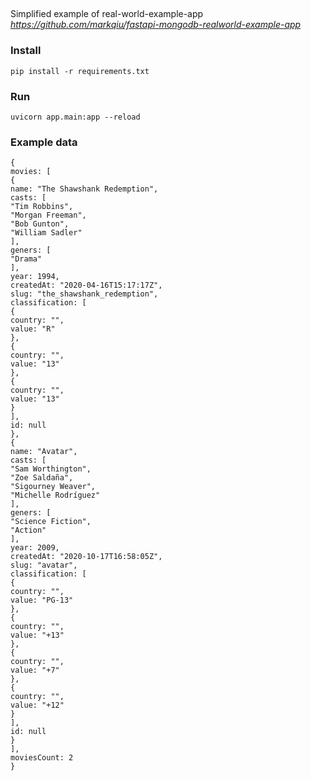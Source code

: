 ##

Simplified example of real-world-example-app *https://github.com/markqiu/fastapi-mongodb-realworld-example-app*

### Install
```
pip install -r requirements.txt
```

### Run

```
uvicorn app.main:app --reload
```

### Example data
```
{
movies: [
{
name: "The Shawshank Redemption",
casts: [
"Tim Robbins",
"Morgan Freeman",
"Bob Gunton",
"William Sadler"
],
geners: [
"Drama"
],
year: 1994,
createdAt: "2020-04-16T15:17:17Z",
slug: "the_shawshank_redemption",
classification: [
{
country: "",
value: "R"
},
{
country: "",
value: "13"
},
{
country: "",
value: "13"
}
],
id: null
},
{
name: "Avatar",
casts: [
"Sam Worthington",
"Zoe Saldaña",
"Sigourney Weaver",
"Michelle Rodríguez"
],
geners: [
"Science Fiction",
"Action"
],
year: 2009,
createdAt: "2020-10-17T16:58:05Z",
slug: "avatar",
classification: [
{
country: "",
value: "PG-13"
},
{
country: "",
value: "+13"
},
{
country: "",
value: "+7"
},
{
country: "",
value: "+12"
}
],
id: null
}
],
moviesCount: 2
}
```